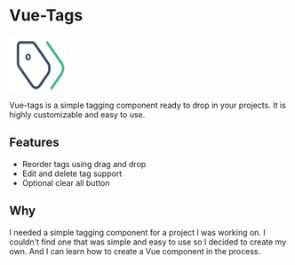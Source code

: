 # Vue-Tags

<img src="./assets/logo.svg" width="100" height="100" alt="logo" />

Vue-tags is a simple tagging component ready to drop in your projects. It is highly customizable and easy to use.

## Features

- Reorder tags using drag and drop
- Edit and delete tag support
- Optional clear all button

## Why

I needed a simple tagging component for a project I was working on. I couldn't find one that was simple and easy to use so I decided to create my own. And I can learn how to create a Vue component in the process.
